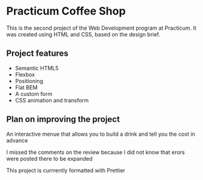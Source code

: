 # Practicum Coffee Shop

This is the second project of the Web Development program at Practicum. It was created using HTML and CSS, based on the design brief.

## Project features

- Semantic HTML5
- Flexbox
- Positioning
- Flat BEM
- A custom form
- CSS animation and transform

## Plan on improving the project

An interactive menue that allows you to build a drink and tell you the cost in advance

I missed the comments on the review because I did not know that erors were posted there to be expanded

This project is currrently formatted with Prettier
